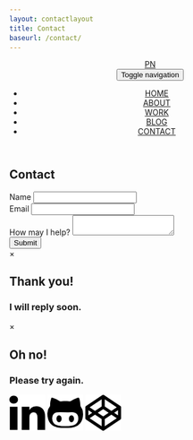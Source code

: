 ```yaml
---
layout: contactlayout
title: Contact
baseurl: /contact/
---
```


<header class="contactPageNav">
	<nav class="navbar navbar-default navbar-fixed-top">
	  	<div class="container-fluid">
	  		<a class="navbar-brand" href="https://papanucita.github.io">PN</a>
	    <!-- Brand and toggle get grouped for better mobile display -->
		    <div class="navbar-header">
		      <button type="button" class="navbar-toggle collapsed" data-toggle="collapse" data-target="#headerNav" aria-expanded="false">
		        <span class="sr-only">Toggle navigation</span>
		        <span class="icon-bar"></span>
		        <span class="icon-bar"></span>
		      </button>
		    </div>
		    <!-- Collect the nav links, forms, and other content for toggling -->
		    <div class="collapse navbar-collapse" id="headerNav">
		      	<ul class="nav navbar-nav navbar-right">
		      		<li>
				    	<a href="/">HOME</a>
				    </li>
				    <li>
				    	<a href="/about/">ABOUT</a>
				    </li>
				    <li>
				    	<a href="/work/">WORK</a>
				    </li>
				    <li>
				    	<a href="/blog/">BLOG</a>
				    </li>
				    <li class="active">
				    	<a href="/contact/">CONTACT</a>
				    </li>
		      	</ul>
		    </div>
		 </div>
	</nav>
</header>
<section class = "container contactPage">
		<h1 class = "col-xs-12">Contact</h1>
		<form action="https://www.enformed.io/lw2o8614" method="POST" id="contactForm" class="col-xs-12 col-sm-10 col-sm-push-1 col-md-8 col-md-push-2">
		<!-- Email Subject -->
		<input type="hidden" name="*subject" value="Portfolio Visitor">
		<!-- Bots shall not pass -->
		<input type="hidden" name="*honeypot">
		<!-- Input fields -->
		<div class="col-xs-12 form_name">
			<label for="name">Name</label>
			<input type="text" name="name: " id="name">
		</div>
		<div class="col-xs-12 form_email">
			<label for="mail">Email</label>
			<input type="email" id="email" name="email: ">
		</div>
		<div class="col-xs-12 form_comment">
			<label for="msg">How may I help?</label>
			<textarea id="msg" name="message: "></textarea>
		</div>
		<!-- Submit button -->
		<div class="button col-xs-12">
			<button id="submitBtn" type="text" class="submit-button">Submit</button>
		</div>
		<!-- The Modal -->
		<div id="myModal" class="modal">
		  <!-- Modal content -->
			<div class="modal-content">
			    <span class="close">&times;</span>
			    <h1>Thank you!</h1>
			    <h3>I will reply soon.</h3>
			</div>
		</div>	
		<div id="myModal" class="modal2">
		  <!-- Modal content -->
			<div class="modal-content">
			    <span class="close">&times;</span>
			    <h1>Oh no!</h1>
			    <h3>Please try again.</h3>
			</div>
		</div>
	</form>			
</section>
<footer class = "container">
	<a href="https://www.linkedin.com/in/patricia-padilla-nunez-87489599"><img class = "imgLinked" src="/img/linkedin.png" height="64" width="64" alt="https://www.linkedin.com/in/patricia-padilla-nunez-87489599"></a>
	<a href="https://github.com/papanucita?tab=repositories"><img class = "imgGit" src="/img/github.png" height="64" width="64" alt="https://github.com/papanucita?tab=repositories"></a>
	<a href="https:codepen.io/papanucita"><img class = "imgCpen" src="/img/codepen.png" height="64" width="64" alt="https://codepen.io/papanucita"></a>
</footer>